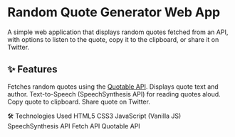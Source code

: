 # Random Quote Generator Web App

A simple web application that displays random quotes fetched from an API, with options to listen to the quote, copy it to the clipboard, or share it on Twitter.



## ✨ Features
Fetches random quotes using the [Quotable API](https://api.quotable.io).
Displays quote text and author.
Text-to-Speech (SpeechSynthesis API) for reading quotes aloud.
Copy quote to clipboard.
Share quote on Twitter.

🛠️ Technologies Used
HTML5
CSS3
JavaScript (Vanilla JS)
SpeechSynthesis API
Fetch API
Quotable API

